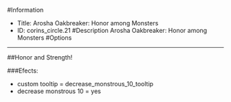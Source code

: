 #Information
 - Title: Arosha Oakbreaker: Honor among Monsters
 - ID: corins_circle.21
#Description
Arosha Oakbreaker: Honor among Monsters
#Options

___
##Honor and Strength!

###Efects:<ul><li>custom tooltip = decrease_monstrous_10_tooltip</li><li>decrease monstrous 10 = yes</li></ul>
